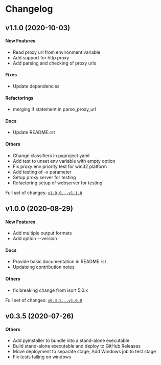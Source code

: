 # Changelog

## v1.1.0 (2020-10-03)

#### New Features

* Read proxy url from environment variable
* Add support for http proxy
* Add parsing and checking of proxy urls
#### Fixes

* Update dependencies
#### Refactorings

* merging if statement in parse_proxy_url
#### Docs

* Update README.rst
#### Others

* Change classifiers in pyproject.yaml
* Add test to unset env variable with empty option
* Fix proxy env priority test for win32 platform
* Add  testing of -x parameter
* Setup proxy server for testing
* Refactoring setup of webserver for testing

Full set of changes: [`v1.0.0...v1.1.0`](https://github.com/stdtom/ssl_certinfo/compare/v1.0.0...v1.1.0)

## v1.0.0 (2020-08-29)

#### New Features

* Add multiple output formats
* Add option --version
#### Docs

* Provide basic documentation in README.rst
* Updateing contribution notes
#### Others

* fix breaking change from isort 5.0.x

Full set of changes: [`v0.3.5...v1.0.0`](https://github.com/stdtom/ssl_certinfo/compare/v0.3.5...v1.0.0)

## v0.3.5 (2020-07-26)

#### Others

* Add pyinstaller to bundle into a stand-alone executable
* Build stand-alone executable and deploy to GitHub Releases
* Move deployment to separate stage; Add Windows job to test stage
* Fix tests failing on windows

